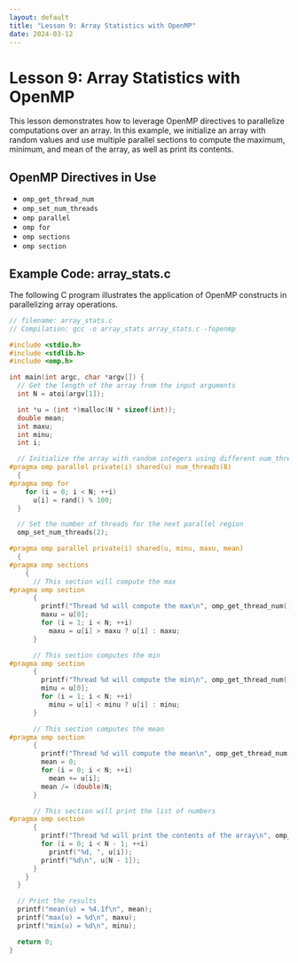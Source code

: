 ```yaml
---
layout: default
title: "Lesson 9: Array Statistics with OpenMP"
date: 2024-03-12
---
```


# Lesson 9: Array Statistics with OpenMP

This lesson demonstrates how to leverage OpenMP directives to parallelize computations over an array. In this example, we initialize an array with random values and use multiple parallel sections to compute the maximum, minimum, and mean of the array, as well as print its contents.

## OpenMP Directives in Use

- `omp_get_thread_num`
- `omp_set_num_threads`
- `omp parallel`
- `omp for`
- `omp sections`
- `omp section`

## Example Code: array_stats.c

The following C program illustrates the application of OpenMP constructs in parallelizing array operations.

```c
// filename: array_stats.c
// Compilation: gcc -o array_stats array_stats.c -fopenmp

#include <stdio.h>
#include <stdlib.h>
#include <omp.h>

int main(int argc, char *argv[]) {
  // Get the length of the array from the input arguments
  int N = atoi(argv[1]);

  int *u = (int *)malloc(N * sizeof(int));
  double mean;
  int maxu;
  int minu;
  int i;

  // Initialize the array with random integers using different num_threads
#pragma omp parallel private(i) shared(u) num_threads(8)
  {
#pragma omp for
    for (i = 0; i < N; ++i)
      u[i] = rand() % 100;
  }

  // Set the number of threads for the next parallel region
  omp_set_num_threads(2);

#pragma omp parallel private(i) shared(u, minu, maxu, mean)
  {
#pragma omp sections
    {
      // This section will compute the max
#pragma omp section
      {
        printf("Thread %d will compute the max\n", omp_get_thread_num());
        maxu = u[0];
        for (i = 1; i < N; ++i)
          maxu = u[i] > maxu ? u[i] : maxu;
      }

      // This section computes the min
#pragma omp section
      {
        printf("Thread %d will compute the min\n", omp_get_thread_num());
        minu = u[0];
        for (i = 1; i < N; ++i)
          minu = u[i] < minu ? u[i] : minu;
      }

      // This section computes the mean
#pragma omp section
      {
        printf("Thread %d will compute the mean\n", omp_get_thread_num());
        mean = 0;
        for (i = 0; i < N; ++i)
          mean += u[i];
        mean /= (double)N;
      }

      // This section will print the list of numbers
#pragma omp section
      {
        printf("Thread %d will print the contents of the array\n", omp_get_thread_num());
        for (i = 0; i < N - 1; ++i)
          printf("%d, ", u[i]);
        printf("%d\n", u[N - 1]);
      }
    }
  }

  // Print the results
  printf("mean(u) = %4.1f\n", mean);
  printf("max(u) = %d\n", maxu);
  printf("min(u) = %d\n", minu);

  return 0;
}
